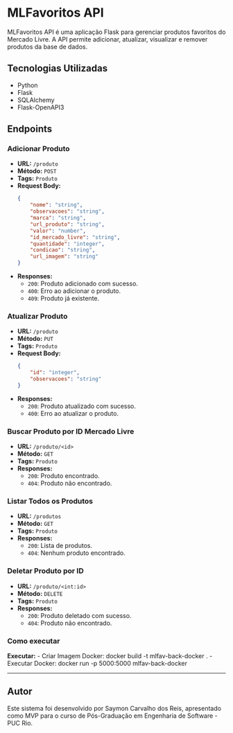 # MLFavoritos API

MLFavoritos API é uma aplicação Flask para gerenciar produtos favoritos do Mercado Livre. A API permite adicionar, atualizar, visualizar e remover produtos da base de dados.

## Tecnologias Utilizadas

- Python
- Flask
- SQLAlchemy
- Flask-OpenAPI3

## Endpoints

### Adicionar Produto

- **URL:** `/produto`
- **Método:** `POST`
- **Tags:** `Produto`
- **Request Body:**
    ```json
    {
        "nome": "string",
        "observacoes": "string",
        "marca": "string",
        "url_produto": "string",
        "valor": "number",
        "id_mercado_livre": "string",
        "quantidade": "integer",
        "condicao": "string",
        "url_imagem": "string"
    }
    ```
- **Responses:**
    - `200`: Produto adicionado com sucesso.
    - `400`: Erro ao adicionar o produto.
    - `409`: Produto já existente.

### Atualizar Produto

- **URL:** `/produto`
- **Método:** `PUT`
- **Tags:** `Produto`
- **Request Body:**
    ```json
    {
        "id": "integer",
        "observacoes": "string"
    }
    ```
- **Responses:**
    - `200`: Produto atualizado com sucesso.
    - `400`: Erro ao atualizar o produto.

### Buscar Produto por ID Mercado Livre

- **URL:** `/produto/<id>`
- **Método:** `GET`
- **Tags:** `Produto`
- **Responses:**
    - `200`: Produto encontrado.
    - `404`: Produto não encontrado.

### Listar Todos os Produtos

- **URL:** `/produtos`
- **Método:** `GET`
- **Tags:** `Produto`
- **Responses:**
    - `200`: Lista de produtos.
    - `404`: Nenhum produto encontrado.

### Deletar Produto por ID

- **URL:** `/produto/<int:id>`
- **Método:** `DELETE`
- **Tags:** `Produto`
- **Responses:**
    - `200`: Produto deletado com sucesso.
    - `404`: Produto não encontrado.

### Como executar 

**Executar:**
    - Criar Imagem Docker: docker build -t mlfav-back-docker .
    - Executar Docker: docker run -p 5000:5000 mlfav-back-docker

---

## Autor

Este sistema foi desenvolvido por Saymon Carvalho dos Reis, apresentado como MVP para o curso de Pós-Graduação em Engenharia de Software - PUC Rio.